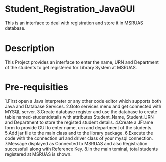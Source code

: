 # Student_Registration_JavaGUI
This is an interface to deal with registration and store it in MSRUAS database.
# Description
This Project provides an interface to enter the name, URN and Department of the students to get registered for Library System at MSRUAS.
# Pre-requisities
1.First open a Java interpreter or any other code editor which supports both Java and Database Services.
2.Goto services menu and get connected with MYSQL server.
3.Create database register and use the database to create table named-studentdetails with attributes Student_Name, Student_URN and Department to store the registed student details.
4.Create a JFrame form to provide GUI to enter name, urn and department of the students.
5.Add jar file to the main class and to the library package.
6.Execute the code with the connection url and driver class of your mysql connection.
7.Message displayed as Connected to MSRUAS and also Registration successfull along with Reference Key.
8.In the main teminal, total students registered at MSRUAS is shown.
